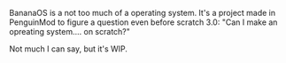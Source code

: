 BananaOS is a not too much of a operating system. It's a project made in PenguinMod to figure a question even before scratch 3.0: "Can I make an opreating system.... on scratch?"




Not much I can say, but it's WIP.
